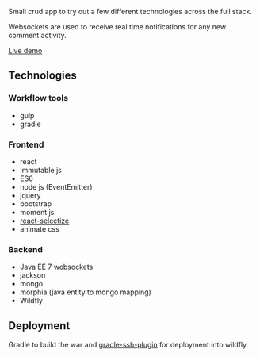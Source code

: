 Small crud app to try out a few different technologies across the full stack. 

Websockets are used to receive real time notifications for any new comment activity.

[Live demo](https://www.youtube.com/watch?v=M-Rp_Aa4aSA&list=PLhdEaT6EIivpelbIn9ePcGxBykXnvmzGl&index=2)

## Technologies 

### Workflow tools
- gulp
- gradle

### Frontend
* react
* Immutable js
* ES6
* node js (EventEmitter)
* jquery
* bootstrap
* moment js
* [react-selectize](https://github.com/furqanZafar/react-selectize)
* animate css

### Backend
* Java EE 7 websockets		  	
* jackson 
* mongo		   
* morphia (java entity to mongo mapping) 		
* Wildfly

## Deployment
Gradle to build the war and [gradle-ssh-plugin](https://gradle-ssh-plugin.github.io/) for deployment into wildfly. 
